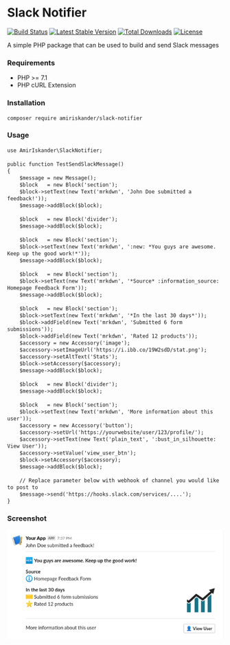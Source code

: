# Slack Notifier
[![Build Status](https://travis-ci.org/amiriskander/slack-notifier.svg?branch=master)](https://travis-ci.org/amiriskander/slack-notifier) [![Latest Stable Version](https://poser.pugx.org/amiriskander/slack-notifier/version)](https://packagist.org/packages/amiriskander/slack-notifier) [![Total Downloads](https://poser.pugx.org/amiriskander/slack-notifier/downloads)](https://packagist.org/packages/amiriskander/slack-notifier) [![License](https://poser.pugx.org/amiriskander/slack-notifier/license)](https://packagist.org/packages/amiriskander/slack-notifier)

A simple PHP package that can be used to build and send Slack messages

### Requirements

- PHP >= 7.1
- PHP cURL Extension

### Installation
```
composer require amiriskander/slack-notifier
```

### Usage
```
use AmirIskander\SlackNotifier;

public function TestSendSlackMessage()
{
    $message = new Message();
    $block   = new Block('section');
    $block->setText(new Text('mrkdwn', 'John Doe submitted a feedback!'));
    $message->addBlock($block);

    $block   = new Block('divider');
    $message->addBlock($block);

    $block   = new Block('section');
    $block->setText(new Text('mrkdwn', ':new: *You guys are awesome. Keep up the good work!*'));
    $message->addBlock($block);

    $block   = new Block('section');
    $block->setText(new Text('mrkdwn', '*Source* :information_source: Homepage Feedback Form'));
    $message->addBlock($block);

    $block   = new Block('section');
    $block->setText(new Text('mrkdwn', '*In the last 30 days*'));
    $block->addField(new Text('mrkdwn', 'Submitted 6 form submissions'));
    $block->addField(new Text('mrkdwn', 'Rated 12 products'));
    $accessory = new Accessory('image');
    $accessory->setImageUrl('https://i.ibb.co/19W2sdD/stat.png');
    $accessory->setAltText('Stats');
    $block->setAccessory($accessory);
    $message->addBlock($block);

    $block   = new Block('divider');
    $message->addBlock($block);

    $block   = new Block('section');
    $block->setText(new Text('mrkdwn', 'More information about this user'));
    $accessory = new Accessory('button');
    $accessory->setUrl('https://yourwebsite/user/123/profile/');
    $accessory->setText(new Text('plain_text', ':bust_in_silhouette: View User'));
    $accessory->setValue('view_user_btn');
    $block->setAccessory($accessory);
    $message->addBlock($block);

    // Replace parameter below with webhook of channel you would like to post to
    $message->send('https://hooks.slack.com/services/....');
}
```

### Screenshot
![Sample message screenshot](screenshot.png "Sample message screenshot")